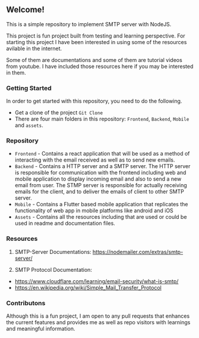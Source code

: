 ## Welcome!
This is a simple repository to implement SMTP server with NodeJS.

This project is fun project built from testing and learning perspective.
For starting this project I have been interested in using some of the resources avilable in the internet.

Some of them are documentations and some of them are tutorial videos from youtube. I have included those resources here if you may be interested in them.

### Getting Started

In order to get started with this repository, you need to do the following.
- Get a clone of the project `Git Clone`
- There are four main folders in this repository: `Frontend`, `Backend`, `Mobile` and `assets`.

### Repository

- `Frontend` - Contains a react application that will be used as a method of interacting with the email received as well as to send new emails.
- `Backend` - Contains a HTTP server and a SMTP server. The HTTP server is responsible for communication with the frontend including web and mobile application to display incoming email and also to send a new email from user. The STMP server is responsible for actually receiving emails for the client, and to deliver the emails of client to other SMTP server.
- `Mobile` - Contains a Flutter based mobile application that replicates the functionality of web app in mobile platforms like android and iOS
- `Assets` - Contains all the resources including  that are used or could be used in readme and documentation files.

### Resources

1. SMTP-Server Documentations:
 https://nodemailer.com/extras/smtp-server/
 
2. SMTP Protocol Documentation: 
- https://www.cloudflare.com/learning/email-security/what-is-smtp/
- https://en.wikipedia.org/wiki/Simple_Mail_Transfer_Protocol


### Contributons
Although this is a fun project, I am open to any pull requests that enhances the current features and provides me as well as repo visitors with learnings and meaningful information.